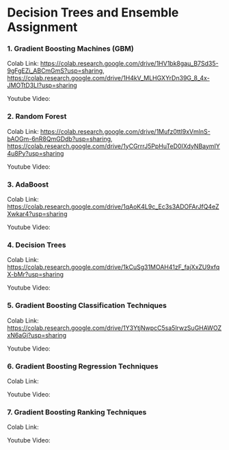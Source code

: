 # Decision Trees and Ensemble Assignment

### 1. Gradient Boosting Machines (GBM)

Colab Link: https://colab.research.google.com/drive/1HV1bk8gau_B7Sd35-9gFgEZi_ABCmGmS?usp=sharing, https://colab.research.google.com/drive/1H4kV_MLHGXYrDn39G_8_4x-JMOTtD3LI?usp=sharing 

Youtube Video:

### 2. Random Forest

Colab Link: https://colab.research.google.com/drive/1Mufz0ttl9xVmlnS-bAOGm-6nR8QmGDdb?usp=sharing, https://colab.research.google.com/drive/1yCGrrrJ5PpHuTeD0IXdyNBaymIY4u8Py?usp=sharing 

Youtube Video:

### 3. AdaBoost

Colab Link: https://colab.research.google.com/drive/1qAoK4L9c_Ec3s3ADOFArJfQ4eZXwkar4?usp=sharing 

Youtube Video:

### 4. Decision Trees

Colab Link: https://colab.research.google.com/drive/1kCuSg31MOAH41zF_fajXxZU9xfqX-bMr?usp=sharing 

Youtube Video:

### 5. Gradient Boosting Classification Techniques

Colab Link: https://colab.research.google.com/drive/1Y3YtjNwpcC5sa5lrwzSuGHAWOZxN6aGj?usp=sharing 

Youtube Video:

### 6. Gradient Boosting Regression Techniques

Colab Link:

Youtube Video:

### 7. Gradient Boosting Ranking Techniques

Colab Link:

Youtube Video:

